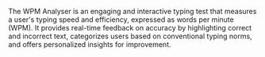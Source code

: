 The WPM Analyser is an engaging and interactive typing test 
that measures a user's typing speed and efficiency, expressed
as words per minute (WPM). It provides real-time feedback on
accuracy by highlighting correct and incorrect text, categorizes
users based on conventional typing norms, and offers
personalized insights for improvement.
